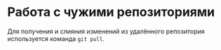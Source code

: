 # **Работа с чужими репозиториями**

Для получения и слияния изменений из удалённого репозитория используется команда `git pull`.